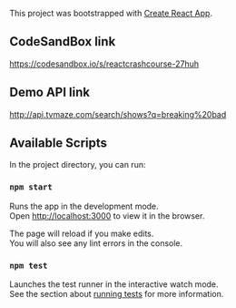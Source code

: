 This project was bootstrapped with [Create React App](https://github.com/facebook/create-react-app).

## CodeSandBox link

https://codesandbox.io/s/reactcrashcourse-27huh

## Demo API link

http://api.tvmaze.com/search/shows?q=breaking%20bad

## Available Scripts

In the project directory, you can run:

### `npm start`

Runs the app in the development mode.<br>
Open [http://localhost:3000](http://localhost:3000) to view it in the browser.

The page will reload if you make edits.<br>
You will also see any lint errors in the console.

### `npm test`

Launches the test runner in the interactive watch mode.<br>
See the section about [running tests](https://facebook.github.io/create-react-app/docs/running-tests) for more information.
